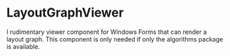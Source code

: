 # LayoutGraphViewer

I rudimentary viewer component for Windows Forms that can render a layout graph.
This component is only needed if only the algorithms package is available.
